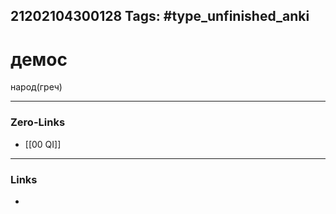 21202104300128
Tags: #type_unfinished_anki 
---
# демос

народ(греч)

---
### Zero-Links
- [[00 QI]]
---
### Links
-